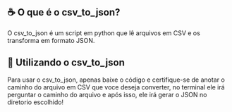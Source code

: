 ## ☕ O que é o csv_to_json?

O csv_to_json é um script em python que lê arquivos em CSV e os transforma em formato JSON.

## 🚀 Utilizando o csv_to_json

Para usar o csv_to_json, apenas baixe o código e certifique-se de anotar o caminho do arquivo em CSV que voce deseja converter, no terminal ele irá perguntar o caminho do arquivo e após isso, ele irá gerar o JSON no diretorio escolhido!